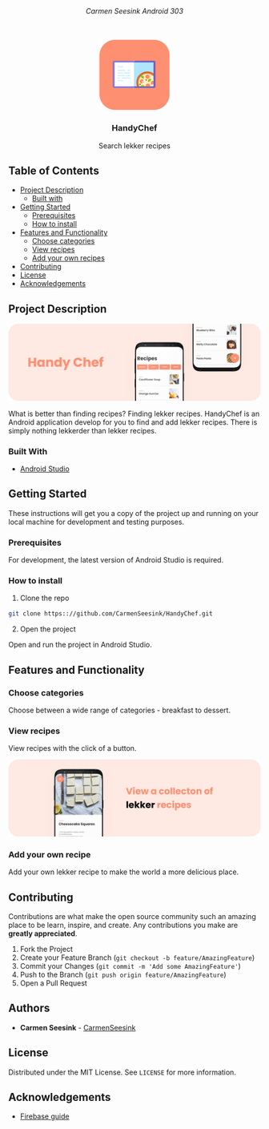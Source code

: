 <!-- PROJECT LOGO -->
<br />
<h6 align="center">Carmen Seesink Android 303</h6>
<p align="center">
</br>
   
  <a href="https://github.com/CarmenSeesink/HandyChef ">
    <img src="images/logo.png" alt="Logo" width="140" height="140">
  </a>
  
  <h3 align="center">HandyChef</h3>

  <p align="center">
    Search lekker recipes
  </p>


<!-- TABLE OF CONTENTS -->
## Table of Contents

* [Project Description](#project-description)
  * [Built with](#built-with)
* [Getting Started](#getting-started)
  * [Prerequisites](#prerequisites)
  * [How to install](#how-to-install)
* [Features and Functionality](#features-and-functionality)
   * [Choose categories](#choose-categories)
   * [View recipes](#view-recipes)
   * [Add your own recipes](#add-your-own-recipes)
* [Contributing](#contributing)
* [License](#license)
* [Acknowledgements](#acknowledgements)



<!--PROJECT DESCRIPTION-->
## Project Description

![image1][image1]

What is better than finding recipes? Finding lekker recipes. HandyChef is an Android application develop for you to find and add lekker recipes. There is simply nothing lekkerder than lekker recipes.

### Built With

* [Android Studio](https://developer.android.com/studio)

<!-- GETTING STARTED -->
## Getting Started

These instructions will get you a copy of the project up and running on your local machine for development and testing purposes.

### Prerequisites

For development, the latest version of Android Studio is required. 

### How to install
 
1. Clone the repo
```sh
git clone https:://github.com/CarmenSeesink/HandyChef.git
```
2. Open the project

Open and run the project in Android Studio.

<!-- FEATURES AND FUNCTIONALITY-->
## Features and Functionality

### Choose categories

Choose between a wide range of categories - breakfast to dessert.

### View recipes

View recipes with the click of a button.

![image2][image2]

### Add your own recipe

Add your own lekker recipe to make the world a more delicious place.

<!-- CONTRIBUTING -->
## Contributing

Contributions are what make the open source community such an amazing place to be learn, inspire, and create. Any contributions you make are **greatly appreciated**.

1. Fork the Project
2. Create your Feature Branch (`git checkout -b feature/AmazingFeature`)
3. Commit your Changes (`git commit -m 'Add some AmazingFeature'`)
4. Push to the Branch (`git push origin feature/AmazingFeature`)
5. Open a Pull Request

<!-- AUTHORS -->
## Authors

* **Carmen Seesink** - [CarmenSeesink](https://github.com/CarmenSeesink)

<!-- LICENSE -->
## License

Distributed under the MIT License. See `LICENSE` for more information.

<!-- ACKNOWLEDGEMENTS -->
## Acknowledgements

* [Firebase guide](https://firebase.google.com/docs/guides)

<!-- MARKDOWN LINKS & IMAGES -->
[image1]: images/1.png
[image2]: images/2.png





